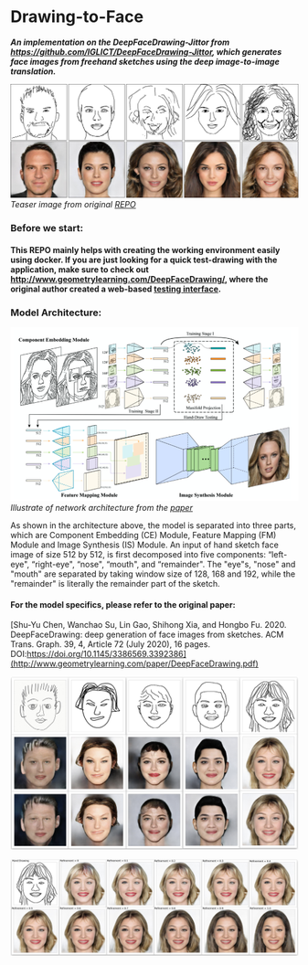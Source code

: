 # Drawing-to-Face

***An implementation on the DeepFaceDrawing-Jittor from https://github.com/IGLICT/DeepFaceDrawing-Jittor, which generates face images from freehand sketches using the deep image-to-image translation.***

![teaser image from original repo](showcase/teaser.jpg)
*Teaser image from original [REPO](https://github.com/IGLICT/DeepFaceDrawing-Jittor/)*

### Before we start:

#### This REPO mainly helps with creating the working environment easily using docker. If you are just looking for a quick test-drawing with the application, make sure to check out http://www.geometrylearning.com/DeepFaceDrawing/, where the original author created a web-based [testing interface](http://deepfacedrawing.geometrylearning.com/index_EN_621.html/).

### Model Architecture:

![architecture](showcase/architecture.png)
*Illustrate of network architecture from the [paper](http://www.geometrylearning.com/paper/DeepFaceDrawing.pdf)*

As shown in the architecture above, the model is separated into three parts, which are Component Embedding (CE) Module, Feature Mapping (FM) Module and Image Synthesis (IS) Module. An input of hand sketch face image of size 512 by 512, is first decomposed into five components: “left-eye", “right-eye", “nose", “mouth", and “remainder". The "eye"s, "nose" and "mouth" are separated by taking window size of 128, 168 and 192, while the "remainder" is literally the remainder part of the sketch.

#### For the model specifics, please refer to the original paper: 
[Shu-Yu Chen, Wanchao Su, Lin Gao, Shihong Xia, and Hongbo Fu. 2020. DeepFaceDrawing: deep generation of face images from sketches. ACM Trans. Graph. 39, 4, Article 72 (July 2020), 16 pages. DOI:https://doi.org/10.1145/3386569.3392386](http://www.geometrylearning.com/paper/DeepFaceDrawing.pdf)


![actual image 1](showcase/actualcase1.png)

![actual image 2](showcase/actualcase2.jpg)


